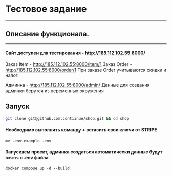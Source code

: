 # Тестовое задание
___

## Описание функционала.
___
#### Сайт доступен для тестирования - http://185.112.102.55:8000/

Заказ Item -  http://185.112.102.55:8000/item/1
Заказ Order - http://185.112.102.55:8000/order/1
При заказе Order учитываются скидки и налог.

Админка - http://185.112.102.55:8000/admin/
Данные для создания админки берутся из переменных окружения


## Запуск
```bash
git clone git@github.com:contiinue/shop.git && cd shop
```

#### Необходимо выполнить команду + вставить свои ключи от STRIPE
```shell
mv .env.example .env
```

#### Запускаем проект, админка создаться автоматически данные будут взяты с .env файла
```
docker compose up -d --build 
```